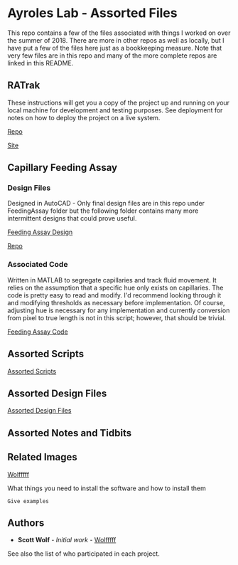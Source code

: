 # Ayroles Lab - Assorted Files

This repo contains a few of the files associated with things I worked on over the summer of 2018. There are more in other repos as well as locally, but I have put a few of the files here just as a bookkeeping measure. Note that very few files are in this repo and many of the more complete repos are linked in this README.

## RATrak

These instructions will get you a copy of the project up and running on your local machine for development and testing purposes. See deployment for notes on how to deploy the project on a live system.


[Repo](https://github.com/Wolfffff/RATrak)


[Site](https://wolfffff.github.io/RATrak/)

## Capillary Feeding Assay

### Design Files
Designed in AutoCAD - Only final design files are in this repo under FeedingAssay folder but the following folder contains many more intermittent designs that could prove useful.


[Feeding Assay Design](https://github.com/Wolfffff/Ayroles-Lab/tree/master/FeedingAssay/DesignFiles)


[Repo](https://github.com/Wolfffff/AC_DM)

### Associated Code
Written in MATLAB to segregate capillaries and track fluid movement. It relies on the assumption that a specific hue only exists on capillaries. The code is pretty easy to read and modify. I'd recommend looking through it and modifying thresholds as necessary before implementation. Of course, adjusting hue is necessary for any implementation and currently conversion from pixel to true length is not in this script; however, that should be trivial.

[Feeding Assay Code](https://github.com/Wolfffff/Ayroles-Lab/tree/master/FeedingAssay/Code)

## Assorted Scripts
[Assorted Scripts](https://github.com/Wolfffff/Ayroles-Lab/tree/master/AssortedScripts)

## Assorted Design Files
[Assorted Design Files](https://github.com/Wolfffff/Ayroles-Lab/tree/master/AssortedDesignFiles)

## Assorted Notes and Tidbits

## Related Images
[Wolfffff](https://github.com/Wolfffff)


What things you need to install the software and how to install them

```
Give examples
```

## Authors

* **Scott Wolf** - *Initial work* - [Wolfffff](https://github.com/Wolfffff)

See also the list of who participated in each project.

